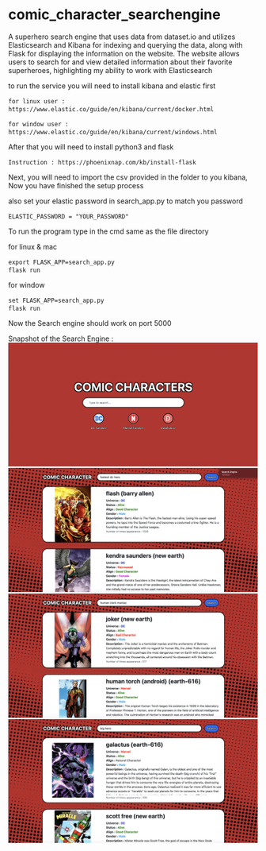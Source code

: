 # comic_character_searchengine
A superhero search engine that uses data from dataset.io and utilizes Elasticsearch and Kibana for indexing and querying the data, along with Flask for displaying the information on the website. The website allows users to search for and view detailed information about their favorite superheroes, highlighting my ability to work with Elasticsearch

to run the service you will need to install kibana and elastic first
```
for linux user : https://www.elastic.co/guide/en/kibana/current/docker.html
```
```
for window user : https://www.elastic.co/guide/en/kibana/current/windows.html
```
After that you will need to install python3 and flask
```
Instruction : https://phoenixnap.com/kb/install-flask
```

Next, you will need to import the csv provided in the folder to you kibana, 
Now you have finished the setup process

also set your elastic password in search_app.py to match you password
```
ELASTIC_PASSWORD = "YOUR_PASSWORD"
```

To run the program type in the cmd same as the file directory

for linux & mac
```
export FLASK_APP=search_app.py
flask run
```
for window
```
set FLASK_APP=search_app.py
flask run
```
Now the Search engine should work on port 5000

Snapshot of the Search Engine :
<img src="./img/img1.png" alt="img1">
<img src="./img/img2.png" alt="img2">
<img src="./img/img3.png" alt="img3">
<img src="./img/img4.png" alt="img4">
